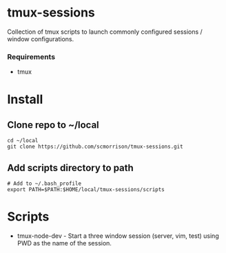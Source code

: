 tmux-sessions
=============

Collection of tmux scripts to launch commonly configured sessions / window configurations.

### Requirements

* tmux

# Install

## Clone repo to ~/local
```
cd ~/local
git clone https://github.com/scmorrison/tmux-sessions.git
```

## Add scripts directory to path
```
# Add to ~/.bash_profile
export PATH=$PATH:$HOME/local/tmux-sessions/scripts
```

# Scripts

* tmux-node-dev - Start a three window session (server, vim, test) using PWD as the name of the session.
